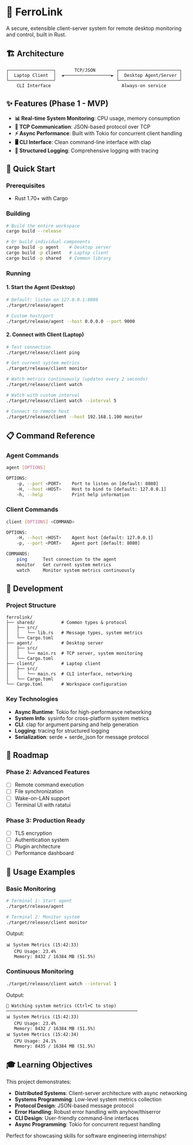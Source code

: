 # 🔧 FerroLink

A secure, extensible client-server system for remote desktop monitoring and control, built in Rust.

## 🏗️ Architecture

```
┌─────────────────┐       TCP/JSON        ┌───────────────────────┐
│  Laptop Client  │  ◄──────────────────► │  Desktop Agent/Server │
└─────────────────┘                       └───────────────────────┘
    CLI Interface                           Always-on service
```

## ✨ Features (Phase 1 - MVP)

- **📊 Real-time System Monitoring**: CPU usage, memory consumption
- **🔗 TCP Communication**: JSON-based protocol over TCP
- **⚡ Async Performance**: Built with Tokio for concurrent client handling
- **🖥️ CLI Interface**: Clean command-line interface with clap
- **📝 Structured Logging**: Comprehensive logging with tracing

## 🚀 Quick Start

### Prerequisites
- Rust 1.70+ with Cargo

### Building

```bash
# Build the entire workspace
cargo build --release

# Or build individual components
cargo build -p agent    # Desktop server
cargo build -p client   # Laptop client
cargo build -p shared   # Common library
```

### Running

#### 1. Start the Agent (Desktop)
```bash
# Default: listen on 127.0.0.1:8080
./target/release/agent

# Custom host/port
./target/release/agent --host 0.0.0.0 --port 9000
```

#### 2. Connect with Client (Laptop)
```bash
# Test connection
./target/release/client ping

# Get current system metrics
./target/release/client monitor

# Watch metrics continuously (updates every 2 seconds)
./target/release/client watch

# Watch with custom interval
./target/release/client watch --interval 5

# Connect to remote host
./target/release/client --host 192.168.1.100 monitor
```

## 📋 Command Reference

### Agent Commands
```bash
agent [OPTIONS]

OPTIONS:
    -p, --port <PORT>    Port to listen on [default: 8080]
    -H, --host <HOST>    Host to bind to [default: 127.0.0.1]
    -h, --help           Print help information
```

### Client Commands
```bash
client [OPTIONS] <COMMAND>

OPTIONS:
    -H, --host <HOST>    Agent host [default: 127.0.0.1]
    -p, --port <PORT>    Agent port [default: 8080]

COMMANDS:
    ping      Test connection to the agent
    monitor   Get current system metrics
    watch     Monitor system metrics continuously
```

## 🔧 Development

### Project Structure
```
ferrolink/
├── shared/          # Common types & protocol
│   ├── src/
│   │   └── lib.rs   # Message types, system metrics
│   └── Cargo.toml
├── agent/           # Desktop server
│   ├── src/
│   │   └── main.rs  # TCP server, system monitoring
│   └── Cargo.toml
├── client/          # Laptop client
│   ├── src/
│   │   └── main.rs  # CLI interface, networking
│   └── Cargo.toml
└── Cargo.toml       # Workspace configuration
```

### Key Technologies
- **Async Runtime**: Tokio for high-performance networking
- **System Info**: sysinfo for cross-platform system metrics
- **CLI**: clap for argument parsing and help generation
- **Logging**: tracing for structured logging
- **Serialization**: serde + serde_json for message protocol

## 🎯 Roadmap

### Phase 2: Advanced Features
- [ ] Remote command execution
- [ ] File synchronization
- [ ] Wake-on-LAN support
- [ ] Terminal UI with ratatui

### Phase 3: Production Ready
- [ ] TLS encryption
- [ ] Authentication system
- [ ] Plugin architecture
- [ ] Performance dashboard

## 🤝 Usage Examples

### Basic Monitoring
```bash
# Terminal 1: Start agent
./target/release/agent

# Terminal 2: Monitor system
./target/release/client monitor
```

Output:
```
📊 System Metrics (15:42:33)
   CPU Usage: 23.4%
   Memory: 8432 / 16384 MB (51.5%)
```

### Continuous Monitoring
```bash
./target/release/client watch --interval 1
```

Output:
```
🔄 Watching system metrics (Ctrl+C to stop)
──────────────────────────────────────────────────
📊 System Metrics (15:42:33)
   CPU Usage: 23.4%
   Memory: 8432 / 16384 MB (51.5%)
📊 System Metrics (15:42:34)
   CPU Usage: 24.1%
   Memory: 8435 / 16384 MB (51.5%)
```

## 🎓 Learning Objectives

This project demonstrates:
- **Distributed Systems**: Client-server architecture with async networking
- **Systems Programming**: Low-level system metrics collection
- **Protocol Design**: JSON-based message protocol
- **Error Handling**: Robust error handling with anyhow/thiserror
- **CLI Design**: User-friendly command-line interfaces
- **Async Programming**: Tokio for concurrent request handling

Perfect for showcasing skills for software engineering internships!
